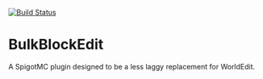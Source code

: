 [![Build Status](https://travis-ci.com/Geek202/BulkBlockEdit.svg?branch=master)](https://travis-ci.com/Geek202/BulkBlockEdit)
# BulkBlockEdit

A SpigotMC plugin designed to be a less laggy replacement for WorldEdit.

